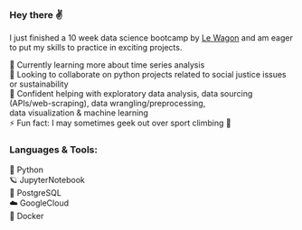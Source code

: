 ### Hey there ✌️

I just finished a 10 week data science bootcamp by [Le Wagon](https://www.lewagon.com/data-science-course) and am eager to put my skills to practice in exciting projects.  

🌱 Currently learning more about time series analysis  
👯 Looking to collaborate on python projects related to social justice issues or sustainability  
🫴 Confident helping with exploratory data analysis, data sourcing (APIs/web-scraping), data wrangling/preprocessing,  
data visualization & machine learning  
⚡ Fun fact: I may sometimes geek out over sport climbing 🧗  

### Languages & Tools:
🐍 Python  
🪐 JupyterNotebook  
🐘 PostgreSQL  
☁️ GoogleCloud  
🐳 Docker  

